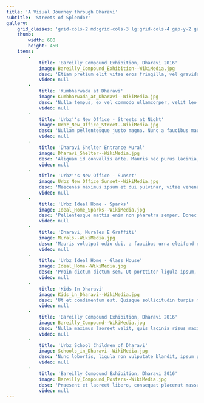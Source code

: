```yaml
---
title: 'A Visual Journey through Dharavi'
subtitle: 'Streets of Splendor'
gallery:
    grid_classes: 'grid-cols-2 md:grid-cols-3 lg:grid-cols-4 gap-y-2 gap-x-2'
    thumb:
        width: 600
        height: 450
    items:
        -
            title: 'Bareilly Compound Exhibition, Dharavi 2016'
            image: Bareilly_Compound_Exhibition--WikiMedia.jpg
            desc: 'Etiam pretium elit vitae eros fringilla, vel gravida augue eleifend. Ut convallis, lacus non eleifend maximus, turpis odio mollis enim, ac malesuada quam leo ut augue. Quisque mollis urna ac ex varius, vel faucibus enim lacinia. Aenean a lorem consectetur, pulvinar sem nec, ultrices quam. Ut scelerisque, nibh vitae bibendum tincidunt, urna nisl viverra nulla, in mollis erat purus a mauris'
            video: null
        -
            title: 'Kumbharwada at Dharavi'
            image: Kumbharwada_at_Dharavi--WikiMedia.jpg
            desc: 'Nulla tempus, ex vel commodo ullamcorper, velit leo sodales odio, ut viverra quam odio ut lacus. Maecenas a dolor quis risus aliquam interdum. Duis id consectetur odio, at iaculis lacus. Fusce lacinia maximus tortor, ac lacinia odio rutrum sed. Fusce tempor quis lectus eu consequat. Quisque orci nisl, eleifend eu risus ut, porta pretium ex.'
            video: null
        -
            title: 'Urbz''s New Office - Streets at Night'
            image: Urbz_New_Office_Street--WikiMedia.jpg
            desc: 'Nullam pellentesque justo magna. Nunc a faucibus mauris. Quisque a hendrerit sem, id scelerisque arcu. Aliquam laoreet faucibus elit, at volutpat metus finibus et. Aenean tempor justo nibh, quis dignissim sapien aliquet eu. Vivamus risus neque, convallis ac laoreet sit amet, condimentum id tellus. Quisque porttitor arcu vitae sem sollicitudin efficitur.'
            video: null
        -
            title: 'Dharavi Shelter Entrance Mural'
            image: Dharavi_Shelter--WikiMedia.jpg
            desc: 'Aliquam id convallis ante. Mauris nec purus lacinia, tempus mauris eget, blandit tortor. Ut ut dolor vitae lacus rutrum venenatis sed sed augue. Lorem ipsum dolor sit amet, consectetur adipiscing elit. Duis egestas rhoncus commodo. Quisque id erat pharetra, consectetur nisl a, viverra nulla. Nunc quis euismod lorem. Aliquam erat volutpat. Fusce tincidunt mauris sed justo suscipit tempus.'
            video: null
        -
            title: 'Urbz''s New Office - Sunset'
            image: Urbz_New_Office_Sunset--WikiMedia.jpg
            desc: 'Maecenas maximus ipsum et dui pulvinar, vitae venenatis lectus sagittis. Praesent pellentesque felis in orci rhoncus pellentesque. Pellentesque mollis sed nibh sit amet vehicula. Integer vitae diam eget nisi feugiat rhoncus. Curabitur tristique nisl leo, et rutrum purus elementum et. Ut tincidunt mauris at nibh sagittis hendrerit. Vestibulum ut diam magna.'
            video: null
        -
            title: 'Urbz Ideal Home - Sparks'
            image: Ideal_Home_Sparks--WikiMedia.jpg
            desc: 'Pellentesque mattis enim non pharetra semper. Donec quis leo ut dolor ornare tempus. Mauris sagittis nisi ut mi malesuada, et commodo orci feugiat. Integer consectetur consequat lorem, vehicula faucibus mauris. Phasellus cursus mauris malesuada sapien rutrum, pharetra dictum tellus molestie. Integer vitae lectus sit amet mauris pulvinar rhoncus euismod ac dolor.'
            video: null
        -
            title: 'Dharavi, Murales E Graffiti'
            image: Murals--WikiMedia.jpg
            desc: 'Mauris volutpat odio dui, a faucibus urna eleifend eu. Vestibulum nunc ligula, iaculis maximus eleifend eget, finibus id enim. Ut eu malesuada neque. Nullam quis metus eu nisl luctus condimentum eu nec eros. Morbi rhoncus urna odio, auctor sollicitudin magna rhoncus vel. Praesent mollis libero et pulvinar iaculis. Etiam eu lectus enim. Donec non blandit enim.'
            video: null
        -
            title: 'Urbz Ideal Home - Glass House'
            image: Ideal_Home--WikiMedia.jpg
            desc: 'Proin dictum dictum sem. Ut porttitor ligula ipsum, at sagittis ligula venenatis vel. Nulla dapibus mi pulvinar nibh pellentesque, et sollicitudin ligula varius. Vivamus at lacinia velit. Curabitur nisl leo, congue et ipsum id, hendrerit blandit massa. Integer eget elit gravida, auctor urna luctus, mollis turpis. Interdum et malesuada fames ac ante ipsum primis in faucibus.'
            video: null
        -
            title: 'Kids In Dharavi'
            image: Kids_in_Dharavi--WikiMedia.jpg
            desc: 'Ut et condimentum est. Quisque sollicitudin turpis massa, sit amet gravida nibh pellentesque non. Aenean aliquam eget lacus quis tincidunt. Duis bibendum massa non risus scelerisque finibus. Fusce rutrum nec lacus sed malesuada. Sed sed eros ac mi convallis eleifend ut a eros.'
            video: null
        -
            title: 'Bareilly Compound Exhibition, Dharavi 2016'
            image: Bareilly_Compound--WikiMedia.jpg
            desc: 'Nulla maximus laoreet velit, quis lacinia risus maximus non. Duis arcu libero, luctus vel nulla ut, auctor auctor eros. Integer et ligula a turpis ornare fringilla in ut metus. Fusce eget diam ut purus maximus tristique ut quis nulla. Quisque commodo ex diam, eget rhoncus ante eleifend vulputate. Sed tempus, sapien nec consequat tempus, nunc elit imperdiet orci, ac faucibus orci erat sit amet arcu.'
            video: null
        -
            title: 'Urbz School Children of Dharavi'
            image: Schools_in_Dharavi--WikiMedia.jpg
            desc: 'Nunc lobortis, ligula non vulputate blandit, ipsum purus feugiat urna, condimentum dignissim libero urna vitae urna. Sed ut nunc eleifend arcu euismod pellentesque id vitae nibh. Mauris eget urna quis neque hendrerit consequat. Nullam a metus risus. Donec condimentum tempor massa in auctor. In ac libero id nulla iaculis elementum.'
            video: null
        -
            title: 'Bareilly Compound Exhibition, Dharavi 2016'
            image: Bareilly_Compound_Posters--WikiMedia.jpg
            desc: 'Praesent et laoreet libero, consequat placerat massa. Integer laoreet, leo et mattis tincidunt, metus nunc auctor enim, sit amet egestas nisl ex at mauris. Duis ex urna, consectetur at posuere sed, consectetur ut dui. Duis pellentesque mi id tincidunt tincidunt. Curabitur blandit massa vitae enim malesuada, vitae vehicula arcu mollis. Maecenas aliquet efficitur orci sit amet iaculis.'
            video: null
---
```


